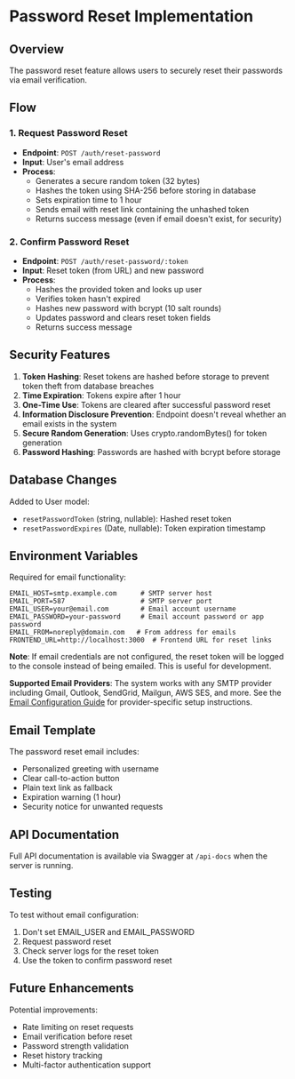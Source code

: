 # Password Reset Implementation

## Overview

The password reset feature allows users to securely reset their passwords via email verification.

## Flow

### 1. Request Password Reset

- **Endpoint**: `POST /auth/reset-password`
- **Input**: User's email address
- **Process**:
  - Generates a secure random token (32 bytes)
  - Hashes the token using SHA-256 before storing in database
  - Sets expiration time to 1 hour
  - Sends email with reset link containing the unhashed token
  - Returns success message (even if email doesn't exist, for security)

### 2. Confirm Password Reset

- **Endpoint**: `POST /auth/reset-password/:token`
- **Input**: Reset token (from URL) and new password
- **Process**:
  - Hashes the provided token and looks up user
  - Verifies token hasn't expired
  - Hashes new password with bcrypt (10 salt rounds)
  - Updates password and clears reset token fields
  - Returns success message

## Security Features

1. **Token Hashing**: Reset tokens are hashed before storage to prevent token theft from database breaches
2. **Time Expiration**: Tokens expire after 1 hour
3. **One-Time Use**: Tokens are cleared after successful password reset
4. **Information Disclosure Prevention**: Endpoint doesn't reveal whether an email exists in the system
5. **Secure Random Generation**: Uses crypto.randomBytes() for token generation
6. **Password Hashing**: Passwords are hashed with bcrypt before storage

## Database Changes

Added to User model:

- `resetPasswordToken` (string, nullable): Hashed reset token
- `resetPasswordExpires` (Date, nullable): Token expiration timestamp

## Environment Variables

Required for email functionality:

```env
EMAIL_HOST=smtp.example.com      # SMTP server host
EMAIL_PORT=587                   # SMTP server port
EMAIL_USER=your@email.com        # Email account username
EMAIL_PASSWORD=your-password     # Email account password or app password
EMAIL_FROM=noreply@domain.com   # From address for emails
FRONTEND_URL=http://localhost:3000  # Frontend URL for reset links
```

**Note**: If email credentials are not configured, the reset token will be logged to the console instead of being emailed. This is useful for development.

**Supported Email Providers**: The system works with any SMTP provider including Gmail, Outlook, SendGrid, Mailgun, AWS SES, and more. See the [Email Configuration Guide](../guides/email-configuration.md) for provider-specific setup instructions.

## Email Template

The password reset email includes:

- Personalized greeting with username
- Clear call-to-action button
- Plain text link as fallback
- Expiration warning (1 hour)
- Security notice for unwanted requests

## API Documentation

Full API documentation is available via Swagger at `/api-docs` when the server is running.

## Testing

To test without email configuration:

1. Don't set EMAIL_USER and EMAIL_PASSWORD
2. Request password reset
3. Check server logs for the reset token
4. Use the token to confirm password reset

## Future Enhancements

Potential improvements:

- Rate limiting on reset requests
- Email verification before reset
- Password strength validation
- Reset history tracking
- Multi-factor authentication support
